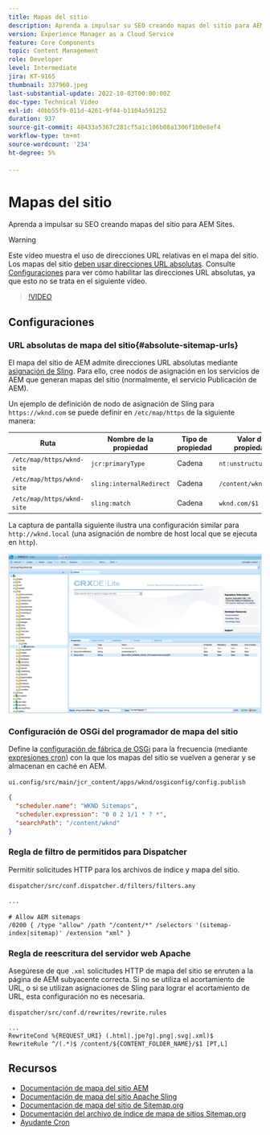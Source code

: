 ```yaml
---
title: Mapas del sitio
description: Aprenda a impulsar su SEO creando mapas del sitio para AEM Sites.
version: Experience Manager as a Cloud Service
feature: Core Components
topic: Content Management
role: Developer
level: Intermediate
jira: KT-9165
thumbnail: 337960.jpeg
last-substantial-update: 2022-10-03T00:00:00Z
doc-type: Technical Video
exl-id: 40bb55f9-011d-4261-9f44-b1104a591252
duration: 937
source-git-commit: 48433a5367c281cf5a1c106b08a1306f1b0e8ef4
workflow-type: tm+mt
source-wordcount: '234'
ht-degree: 5%

---
```


# Mapas del sitio

Aprenda a impulsar su SEO creando mapas del sitio para AEM Sites.

>[!WARNING]
>
>Este vídeo muestra el uso de direcciones URL relativas en el mapa del sitio. Los mapas del sitio [deben usar direcciones URL absolutas](https://sitemaps.org/protocol.html). Consulte [Configuraciones](#absolute-sitemap-urls) para ver cómo habilitar las direcciones URL absolutas, ya que esto no se trata en el siguiente vídeo.

>[!VIDEO](https://video.tv.adobe.com/v/3454364?quality=12&learn=on&captions=spa)

## Configuraciones

### URL absolutas de mapa del sitio{#absolute-sitemap-urls}

El mapa del sitio de AEM admite direcciones URL absolutas mediante [asignación de Sling](https://sling.apache.org/documentation/the-sling-engine/mappings-for-resource-resolution.html). Para ello, cree nodos de asignación en los servicios de AEM que generan mapas del sitio (normalmente, el servicio Publicación de AEM).

Un ejemplo de definición de nodo de asignación de Sling para `https://wknd.com` se puede definir en `/etc/map/https` de la siguiente manera:

| Ruta | Nombre de la propiedad | Tipo de propiedad | Valor de propiedad |
|------|----------|---------------|-------|
| `/etc/map/https/wknd-site` | `jcr:primaryType` | Cadena | `nt:unstructured` |
| `/etc/map/https/wknd-site` | `sling:internalRedirect` | Cadena | `/content/wknd/(.*)` |
| `/etc/map/https/wknd-site` | `sling:match` | Cadena | `wknd.com/$1` |

La captura de pantalla siguiente ilustra una configuración similar para `http://wknd.local` (una asignación de nombre de host local que se ejecuta en `http`).

![Configuración de direcciones URL absolutas de mapa del sitio](../assets/sitemaps/sitemaps-absolute-urls.jpg)


### Configuración de OSGi del programador de mapa del sitio

Define la [configuración de fábrica de OSGi](http://localhost:4502/system/console/configMgr/org.apache.sling.sitemap.impl.SitemapScheduler) para la frecuencia (mediante [expresiones cron](https://cron.help/)) con la que los mapas del sitio se vuelven a generar y se almacenan en caché en AEM.

`ui.config/src/main/jcr_content/apps/wknd/osgiconfig/config.publish`

```json
{
  "scheduler.name": "WKND Sitemaps",
  "scheduler.expression": "0 0 2 1/1 * ? *",
  "searchPath": "/content/wknd"
}
```

### Regla de filtro de permitidos para Dispatcher

Permitir solicitudes HTTP para los archivos de índice y mapa del sitio.

`dispatcher/src/conf.dispatcher.d/filters/filters.any`

```
...

# Allow AEM sitemaps
/0200 { /type "allow" /path "/content/*" /selectors '(sitemap-index|sitemap)' /extension "xml" }
```

### Regla de reescritura del servidor web Apache

Asegúrese de que `.xml` solicitudes HTTP de mapa del sitio se enruten a la página de AEM subyacente correcta. Si no se utiliza el acortamiento de URL, o si se utilizan asignaciones de Sling para lograr el acortamiento de URL, esta configuración no es necesaria.

`dispatcher/src/conf.d/rewrites/rewrite.rules`

```
...
RewriteCond %{REQUEST_URI} (.html|.jpe?g|.png|.svg|.xml)$
RewriteRule ^/(.*)$ /content/${CONTENT_FOLDER_NAME}/$1 [PT,L]
```

## Recursos

+ [Documentación de mapa del sitio AEM](https://experienceleague.adobe.com/docs/experience-manager-cloud-service/content/overview/seo-and-url-management.html?lang=es)
+ [Documentación de mapa del sitio Apache Sling](https://github.com/apache/sling-org-apache-sling-sitemap#readme)
+ [Documentación de mapa del sitio de Sitemap.org](https://www.sitemaps.org/protocol.html)
+ [Documentación del archivo de índice de mapa de sitios Sitemap.org](https://www.sitemaps.org/protocol.html#index)
+ [Ayudante Cron](https://cron.help/)